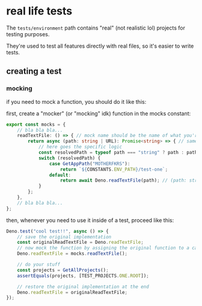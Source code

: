 # real life tests

The `tests/environment` path contains "real" (not realistic lol) projects for testing purposes.

They're used to test all features directly with real files, so it's easier to write tests.

## creating a test

### mocking

if you need to mock a function, you should do it like this:

first, create a "mocker" (or "mocking" idk) function in the mocks constant:

```ts
export const mocks = {
    // bla bla bla...
    readTextFile: () => { // mock name should be the name of what you're mocking
        return async (path: string | URL): Promise<string> => { // same return type as the mock func
            // here goes the specific logic
            const resolvedPath = typeof path === "string" ? path : path.toString();
            switch (resolvedPath) {
                case GetAppPath("MOTHERFKRS"):
                    return `${CONSTANTS.ENV_PATH}/test-one`;
                default:
                    return await Deno.readTextFile(path); // (path: string | URL): Promise<string>
            }
        };
    },
    // bla bla bla...
};
```

then, whenever you need to use it inside of a test, proceed like this:

```ts
Deno.test("cool test!!", async () => {
    // save the original implementation
    const originalReadTextFile = Deno.readTextFile;
    // now mock the function by assigning the original function to a call to the "mocker" function
    Deno.readTextFile = mocks.readTextFile();

    // do your stuff
    const projects = GetAllProjects();
    assertEquals(projects, [TEST_PROJECTS.ONE.ROOT]);

    // restore the original implementation at the end
    Deno.readTextFile = originalReadTextFile;
});
```

